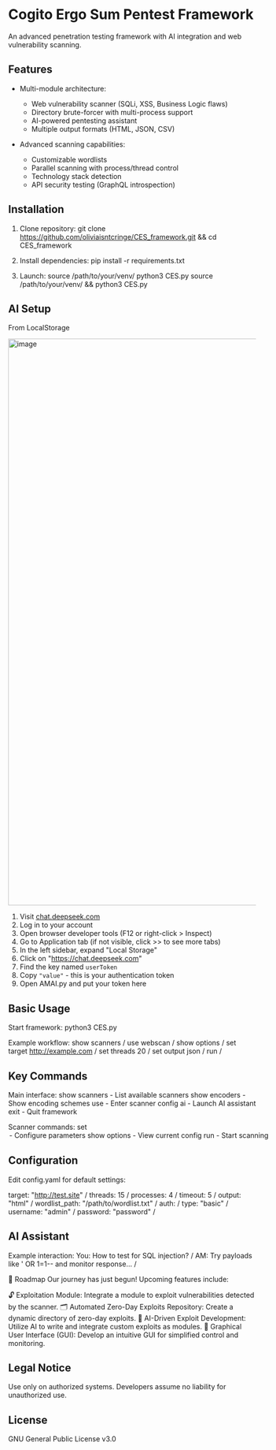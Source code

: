 Cogito Ergo Sum Pentest Framework
 ==================================
 
 An advanced penetration testing framework with AI integration and web vulnerability scanning.
 
 Features
 --------
 - Multi-module architecture:
   * Web vulnerability scanner (SQLi, XSS, Business Logic flaws)
   * Directory brute-forcer with multi-process support
   * AI-powered pentesting assistant
   * Multiple output formats (HTML, JSON, CSV)
 
 - Advanced scanning capabilities:
   * Customizable wordlists
   * Parallel scanning with process/thread control
   * Technology stack detection
   * API security testing (GraphQL introspection)
 
 Installation
 ------------
 1. Clone repository:
    git clone https://github.com/oliviaisntcringe/CES_framework.git && cd CES_framework
 
 2. Install dependencies:
    pip install -r requirements.txt
 
 3. Launch:
    source /path/to/your/venv/
    python3 CES.py
    source /path/to/your/venv/ && python3 CES.py
 
 AI Setup
 ------------
 
 From LocalStorage 
 
 <img width="1150" alt="image" src="https://github.com/user-attachments/assets/b4e11650-3d1b-4638-956a-c67889a9f37e" />
 
 1. Visit [chat.deepseek.com](https://chat.deepseek.com)
 2. Log in to your account
 3. Open browser developer tools (F12 or right-click > Inspect)
 4. Go to Application tab (if not visible, click >> to see more tabs)
 5. In the left sidebar, expand "Local Storage"
 6. Click on "https://chat.deepseek.com"
 7. Find the key named `userToken`
 8. Copy `"value"` - this is your authentication token
 9. Open AMAI.py and put your token here
 
 Basic Usage
 -----------
 Start framework:
    python3 CES.py
 
 Example workflow:
    show scanners /
    use webscan /
    show options / 
    set target http://example.com / 
    set threads 20 / 
    set output json /
    run / 
 
 Key Commands
 ------------
 Main interface:
    show scanners    - List available scanners
    show encoders   - Show encoding schemes
    use <scanner>   - Enter scanner config
    ai              - Launch AI assistant
    exit            - Quit framework
 
 Scanner commands:
    set <option> <value> - Configure parameters
    show options        - View current config
    run                 - Start scanning
 
 Configuration
 -------------
 Edit config.yaml for default settings:
 
 target: "http://test.site" /
 threads: 15 /
 processes: 4 /
 timeout: 5 / 
 output: "html" / 
 wordlist_path: "/path/to/wordlist.txt" / 
 auth: / 
   type: "basic" / 
   username: "admin" / 
   password: "password" / 
 
 AI Assistant
 ------------
 Example interaction:
 You: How to test for SQL injection? /
 AM: Try payloads like ' OR 1=1-- and monitor response... /
 
🚀 Roadmap
Our journey has just begun! Upcoming features include:

🔓 Exploitation Module:
Integrate a module to exploit vulnerabilities detected by the scanner.
🗂️ Automated Zero-Day Exploits Repository:
Create a dynamic directory of zero-day exploits.
🤖 AI-Driven Exploit Development:
Utilize AI to write and integrate custom exploits as modules.
🎨 Graphical User Interface (GUI):
Develop an intuitive GUI for simplified control and monitoring.

 Legal Notice
 ------------
 Use only on authorized systems. Developers assume no liability for unauthorized use.
 
 License
 -------
 GNU General Public License v3.0
